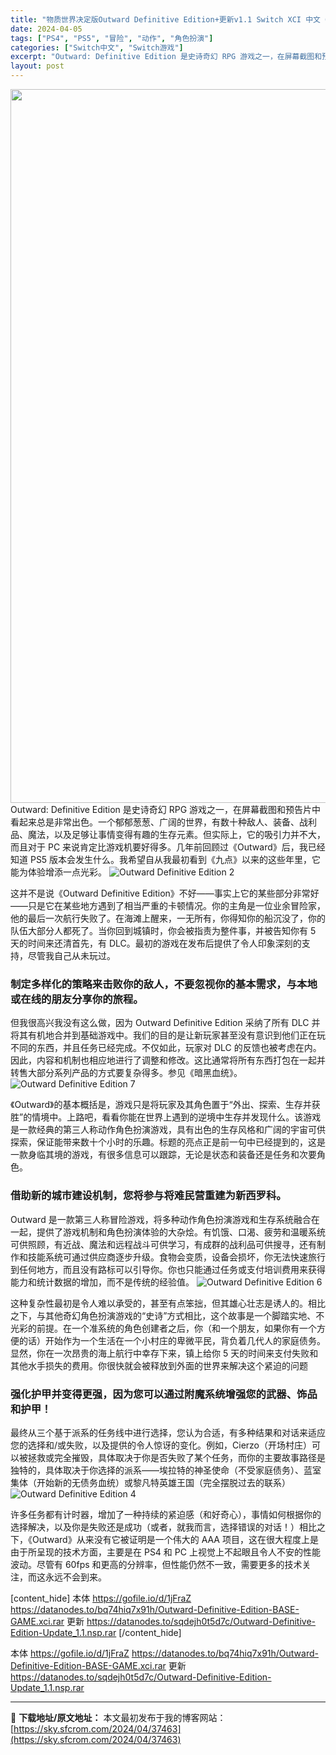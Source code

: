 ```yaml
---
title: "物质世界决定版Outward Definitive Edition+更新v1.1 Switch XCI 中文 6.1G"
date: 2024-04-05
tags: ["PS4", "PS5", "冒险", "动作", "角色扮演"]
categories: ["Switch中文", "Switch游戏"]
excerpt: "Outward: Definitive Edition 是史诗奇幻 RPG 游戏之一，在屏幕截图和预告片中看起来总是非常出色。一个郁郁葱葱、广阔的世界，有数十种敌人、装备、战利品、魔法，以及足够让事情变得有趣的生存元素。但实际上，它的吸引力并不大，而且对于 PC 来说肯定比游戏机要好得多。几年前回顾&hellip;"
layout: post
---
```


<img class="size-full wp-image-37464 aligncenter" src="https://sky.sfcrom.com/wp-content/uploads/2024/04/2024040501453680.webp" alt="" width="700" height="1142" />
Outward: Definitive Edition 是史诗奇幻 RPG 游戏之一，在屏幕截图和预告片中看起来总是非常出色。一个郁郁葱葱、广阔的世界，有数十种敌人、装备、战利品、魔法，以及足够让事情变得有趣的生存元素。但实际上，它的吸引力并不大，而且对于 PC 来说肯定比游戏机要好得多。几年前回顾过《Outward》后，我已经知道 PS5 版本会发生什么。我希望自从我最初看到《九点》以来的这些年里，它能为体验增添一点光彩。

<img src="https://sky.sfcrom.com/wp-content/uploads/2024/04/20240405094919-3d827.jpeg" alt="Outward Definitive Edition 2" />

这并不是说《Outward Definitive Edition》不好——事实上它的某些部分非常好——只是它在某些地方遇到了相当严重的卡顿情况。你的主角是一位业余冒险家，他的最后一次航行失败了。在海滩上醒来，一无所有，你得知你的船沉没了，你的队伍大部分人都死了。当你回到城镇时，你会被指责为整件事，并被告知你有 5 天的时间来还清首先，有 DLC。最初的游戏在发布后提供了令人印象深刻的支持，尽管我自己从未玩过。
<h3>制定多样化的策略来击败你的敌人，不要忽视你的基本需求，与本地或在线的朋友分享你的旅程。</h3>
但我很高兴我没有这么做，因为 Outward Definitive Edition 采纳了所有 DLC 并将其有机地合并到基础游戏中。我们的目的是让新玩家甚至没有意识到他们正在玩不同的东西，并且任务已经完成。不仅如此，玩家对 DLC 的反馈也被考虑在内。因此，内容和机制也相应地进行了调整和修改。这比通常将所有东西打包在一起并转售大部分系列产品的方式要复杂得多。参见《暗黑血统》。

<img src="https://sky.sfcrom.com/wp-content/uploads/2024/04/20240405094921-4e58a.jpeg" alt="Outward Definitive Edition 7" />

《Outward》的基本概括是，游戏只是将玩家及其角色置于“外出、探索、生存并获胜”的情境中。上路吧，看看你能在世界上遇到的逆境中生存并发现什么。该游戏是一款经典的第三人称动作角色扮演游戏，具有出色的生存风格和广阔的宇宙可供探索，保证能带来数十个小时的乐趣。标题的亮点正是前一句中已经提到的，这是一款身临其境的游戏，有很多信息可以跟踪，无论是状态和装备还是任务和次要角色。
<h3>借助新的城市建设机制，您将参与将难民营重建为新西罗科。</h3>
Outward 是一款第三人称冒险游戏，将多种动作角色扮演游戏和生存系统融合在一起，提供了游戏机制和角色扮演体验的大杂烩。有饥饿、口渴、疲劳和温暖系统可供照顾，有近战、魔法和远程战斗可供学习，有成群的战利品可供搜寻，还有制作和技能系统可通过供应商逐步升级。食物会变质，设备会损坏，你无法快速旅行到任何地方，而且没有路标可以引导你。你也只能通过任务或支付培训费用来获得能力和统计数据的增加，而不是传统的经验值。

<img src="https://sky.sfcrom.com/wp-content/uploads/2024/04/20240405094923-31900.jpeg" alt="Outward Definitive Edition 6" />

这种复杂性最初是令人难以承受的，甚至有点笨拙，但其雄心壮志是诱人的。相比之下，与其他奇幻角色扮演游戏的“史诗”方式相比，这个故事是一个脚踏实地、不光彩的前提。在一个准系统的角色创建者之后，你（和一个朋友，如果你有一个方便的话）开始作为一个生活在一个小村庄的卑微平民，背负着几代人的家庭债务。显然，你在一次昂贵的海上航行中幸存下来，镇上给你 5 天的时间来支付失败和其他水手损失的费用。你很快就会被释放到外面的世界来解决这个紧迫的问题
<h3>强化护甲并变得更强，因为您可以通过附魔系统增强您的武器、饰品和护甲！</h3>
最终从三个基于派系的任务线中进行选择，您认为合适，有多种结果和对话来适应您的选择和/或失败，以及提供的令人惊讶的变化。例如，Cierzo（开场村庄）可以被拯救或完全摧毁，具体取决于你是否失败了某个任务，而你的主要故事路径是独特的，具体取决于你选择的派系——埃拉特的神圣使命（不受家庭债务）、蓝室集体（开始新的无债务血统）或黎凡特英雄王国（完全摆脱过去的联系）

<img src="https://sky.sfcrom.com/wp-content/uploads/2024/04/20240405094924-dbef6.jpeg" alt="Outward Definitive Edition 4" />

许多任务都有计时器，增加了一种持续的紧迫感（和好奇心），事情如何根据你的选择解决，以及你是失败还是成功（或者，就我而言，选择错误的对话！）相比之下，《Outward》从来没有它被证明是一个伟大的 AAA 项目，这在很大程度上是由于所呈现的技术方面，主要是在 PS4 和 PC 上视觉上不起眼且令人不安的性能波动。尽管有 60fps 和更高的分辨率，但性能仍然不一致，需要更多的技术关注，而这永远不会到来。

[content_hide]
本体
https://gofile.io/d/1jFraZ
https://datanodes.to/bq74hiq7x91h/Outward-Definitive-Edition-BASE-GAME.xci.rar
更新
https://datanodes.to/sqdejh0t5d7c/Outward-Definitive-Edition-Update_1.1.nsp.rar
[/content_hide]

<!--wechatfans start-->
本体
https://gofile.io/d/1jFraZ
https://datanodes.to/bq74hiq7x91h/Outward-Definitive-Edition-BASE-GAME.xci.rar
更新
https://datanodes.to/sqdejh0t5d7c/Outward-Definitive-Edition-Update_1.1.nsp.rar
<!--wechatfans end-->

---
📖 **下载地址/原文地址：** 本文最初发布于我的博客网站：[https://sky.sfcrom.com/2024/04/37463](https://sky.sfcrom.com/2024/04/37463)
